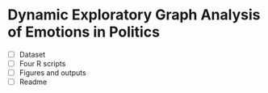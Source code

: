 # Dynamic Exploratory Graph Analysis of Emotions in Politics

- [ ] Dataset
- [ ] Four R scripts
- [ ] Figures and outputs
- [ ] Readme
